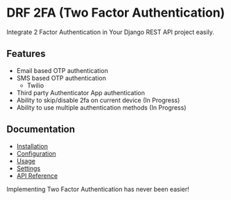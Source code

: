 # DRF 2FA (Two Factor Authentication)
Integrate 2 Factor Authentication in Your Django REST API project easily.

## Features
- Email based OTP authentication
- SMS based OTP authentication
    - Twilio
- Third party Authenticator App authentication
- Ability to skip/disable 2fa on current device (In Progress)
- Ability to use multiple authentication methods (In Progress)

## Documentation
- [Installation](https://drf-2fa.readthedocs.io/en/latest/installation/)
- [Configuration](https://drf-2fa.readthedocs.io/en/latest/configuration/)
- [Usage](https://drf-2fa.readthedocs.io/en/latest/usage/)
- [Settings](https://drf-2fa.readthedocs.io/en/latest/settings/)
- [API Reference](https://drf-2fa.readthedocs.io/en/latest/backends/)

Implementing Two Factor Authentication has never been easier!
